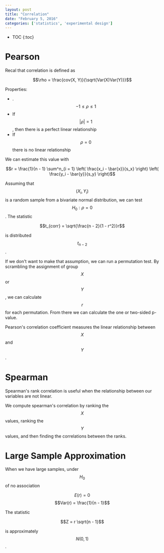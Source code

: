 ```yaml
---
layout: post
title: "Correlation"
date: "February 5, 2016"
categories: ['statistics', 'experimental design']
---
```


* TOC
{:toc}



# Pearson

Recal that correlation is defined as

$$\rho = \frac{cov(X, Y)}{\sqrt{Var(X)Var(Y)}}$$

Properties:

* .$$-1 \le \rho \le 1$$
* If $$\vert \rho \vert = 1$$, then there is a perfect linear relationship
* If $$\rho = 0$$ there is no linear relationship

We can estimate this value with 

$$r = \frac{1}{n - 1} \sum^n_{i = 1} \left( \frac{x_i - \bar{x}}{s_x} \right) \left( \frac{y_i - \bar{y}}{s_y} \right)$$

Assuming that $$(X_i, Y_i)$$ is a random sample from a bivariate normal distribution, we can test $$H_0: \rho = 0$$. The statistic

$$t_{corr} = \sqrt{\frac{n - 2}{1 - r^2}}r$$

is distributed $$t_{n - 2}$$. 

If we don't want to make that assumption, we can run a permutation test. By scrambling the assignment of group $$X$$ or $$Y$$, we can calculate $$r$$ for each permutation. From there we can calculate the one or two-sided p-value. 

Pearson's correlation coefficient measures the linear relationship between $$X$$ and $$Y$$. 

# Spearman
Spearman's rank correlation is useful when the relationship between our variables are not linear. 

We compute spearman's correlation by ranking the $$X$$ values, ranking the $$Y$$ values, and then finding the correlations between the ranks. 

# Large Sample Approximation

When we have large samples, under $$H_0$$ of no association

$$E(r) = 0$$
$$Var(r) = \frac{1}{n - 1}$$

The statistic 

$$Z = r \sqrt{n - 1}$$

is approximately $$N(0, 1)$$.

